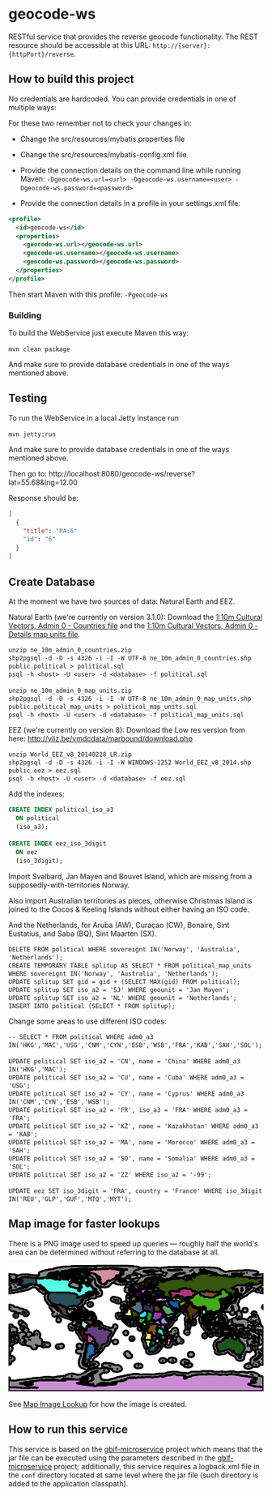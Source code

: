 # geocode-ws

RESTful service that provides the reverse geocode functionality. The REST resource should be accessible at this URL: `http://{server}:{httpPort}/reverse`.

## How to build this project

No credentials are hardcoded. You can provide credentials in one of multiple ways:

For these two remember not to check your changes in:
 - Change the src/resources/mybatis.properties file
 - Change the src/resources/mybatis-config.xml file

 - Provide the connection details on the command line while running Maven:
    ```-Dgeocode-ws.url=<url> -Dgeocode-ws.username=<user> -Dgeocode-ws.password=<password>```

 - Provide the connection details in a profile in your settings.xml file:

```xml
<profile>
  <id>geocode-ws</id>
  <properties>
    <geocode-ws.url></geocode-ws.url>
    <geocode-ws.username></geocode-ws.username>
    <geocode-ws.password></geocode-ws.password>
  </properties>
</profile>
```

Then start Maven with this profile: `-Pgeocode-ws`

### Building

To build the WebService just execute Maven this way:

```mvn clean package```

And make sure to provide database credentials in one of the ways mentioned above.

## Testing

To run the WebService in a local Jetty instance run

```mvn jetty:run```

And make sure to provide database credentials in one of the ways mentioned above.

Then go to: http://localhost:8080/geocode-ws/reverse?lat=55.68&lng=12.00

Response should be:

```json
[
  {
    "title": "PA:6"
    "id": "6"
  }
]
```

## Create Database

At the moment we have two sources of data: Natural Earth and EEZ.

Natural Earth (we're currently on version 3.1.0):
Download the [1:10m Cultural Vectors, Admin 0 - Countries file](http://www.naturalearthdata.com/downloads/10m-cultural-vectors/10m-admin-0-countries/)
and the [1:10m Cultural Vectors, Admin 0 - Details map units file](http://www.naturalearthdata.com/downloads/10m-cultural-vectors/10m-admin-0-details/).

```
unzip ne_10m_admin_0_countries.zip
shp2pgsql -d -D -s 4326 -i -I -W UTF-8 ne_10m_admin_0_countries.shp public.political > political.sql
psql -h <host> -U <user> -d <database> -f political.sql

unzip ne_10m_admin_0_map_units.zip
shp2pgsql -d -D -s 4326 -i -I -W UTF-8 ne_10m_admin_0_map_units.shp public.political_map_units > political_map_units.sql
psql -h <host> -U <user> -d <database> -f political_map_units.sql
```

EEZ (we're currently on version 8):
Download the Low res version from here: http://vliz.be/vmdcdata/marbound/download.php

```
unzip World_EEZ_v8_20140228_LR.zip
shp2pgsql -d -D -s 4326 -i -I -W WINDOWS-1252 World_EEZ_v8_2014.shp public.eez > eez.sql
psql -h <host> -U <user> -d <database> -f eez.sql
```

Add the indexes:

```sql
CREATE INDEX political_iso_a3
  ON political
  (iso_a3);

CREATE INDEX eez_iso_3digit
  ON eez
  (iso_3digit);
```

Import Svalbard, Jan Mayen and Bouvet Island, which are missing from a supposedly-with-territories Norway.

Also import Australian territories as pieces, otherwise Christmas Island is joined to the Cocos & Keeling Islands without either having an ISO code.

And the Netherlands, for Aruba (AW), Curaçao (CW), Bonaire, Sint Eustatius, and Saba (BQ), Sint Maarten (SX).

```
DELETE FROM political WHERE sovereignt IN('Norway', 'Australia', 'Netherlands');
CREATE TEMPORARY TABLE splitup AS SELECT * FROM political_map_units WHERE sovereignt IN('Norway', 'Australia', 'Netherlands');
UPDATE splitup SET gid = gid + (SELECT MAX(gid) FROM political);
UPDATE splitup SET iso_a2 = 'SJ' WHERE geounit = 'Jan Mayen';
UPDATE splitup SET iso_a2 = 'NL' WHERE geounit = 'Netherlands';
INSERT INTO political (SELECT * FROM splitup);
```

Change some areas to use different ISO codes:

```
-- SELECT * FROM political WHERE adm0_a3 IN('HKG','MAC','USG','CNM','CYN','ESB','WSB','FRA','KAB','SAH','SOL');

UPDATE political SET iso_a2 = 'CN', name = 'China' WHERE adm0_a3 IN('HKG','MAC');
UPDATE political SET iso_a2 = 'CU', name = 'Cuba' WHERE adm0_a3 = 'USG';
UPDATE political SET iso_a2 = 'CY', name = 'Cyprus' WHERE adm0_a3 IN('CNM','CYN','ESB','WSB');
UPDATE political SET iso_a2 = 'FR', iso_a3 = 'FRA' WHERE adm0_a3 = 'FRA';
UPDATE political SET iso_a2 = 'KZ', name = 'Kazakhstan' WHERE adm0_a3 = 'KAB';
UPDATE political SET iso_a2 = 'MA', name = 'Morocco' WHERE adm0_a3 = 'SAH';
UPDATE political SET iso_a2 = 'SO', name = 'Somalia' WHERE adm0_a3 = 'SOL';
UPDATE political SET iso_a2 = 'ZZ' WHERE iso_a2 = '-99';

UPDATE eez SET iso_3digit = 'FRA', country = 'France' WHERE iso_3digit IN('REU','GLP','GUF','MTQ','MYT');
```

## Map image for faster lookups

There is a PNG image used to speed up queries — roughly half the world's area can be determined without referring to the database at all.

![PNG map cache](./src/main/resources/org/gbif/geocode/ws/service/impl/world.png)

See [Map Image Lookup](./MapImageLookup.md) for how the image is created.

## How to run this service

This service is based on the [gbif-microservice](https://github.com/gbif/gbif-microservice) project which means that the
jar file can be executed using the parameters described in the [gbif-microservice](https://github.com/gbif/gbif-microservice)
project; additionally, this service requires a logback.xml file in the `conf` directory located at same level where the
jar file (such directory is added to the application classpath).
